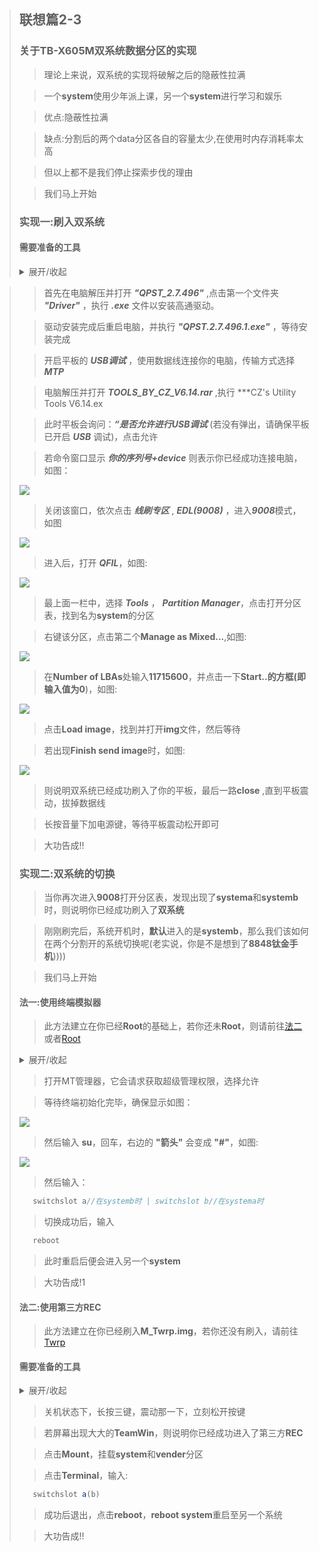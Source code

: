 >## 联想篇2-3
>
>### 关于TB-X605M双系统数据分区的实现
>
>> 理论上来说，双系统的实现将破解之后的隐蔽性拉满
>
>> 一个**system**使用少年派上课，另一个**system**进行学习和娱乐
>
>>优点:隐蔽性拉满   
>
>>缺点:分割后的两个data分区各自的容量太少,在使用时内存消耗率太高
>
>>但以上都不是我们停止探索步伐的理由
>
>>我们马上开始
>
>### 实现一:刷入双系统
>
>#### **需要准备的工具**
>
><details markdown='1'><summary>展开/收起</summary>
>
>- [ ] Win10操作系统的PC一台
>
>- [ ] **QPST_2.7.496--QFIL**
>
>- [x] [Adb集成工具](https://github.com/Shelterforyou/ILoveRy/raw/main/Zips/%20tools_by_cz_v6.14.rar)
>
>- [x] [**Double_OS.img**(rynb)](https://pan.baidu.com/s/1JiApvGrE3YdLGVcTFv6TGQ)
>
>- [ ] 一根数据线
>
>- [ ] **prog_emmc_firehose_8953_ddr.mbn**

></details>
>
>>首先在电脑解压并打开 ***"QPST_2.7.496"*** ,点击第一个文件夹 ***"Driver"*** ，执行 ***.exe*** 文件以安装高通驱动。
>
>>驱动安装完成后重启电脑，并执行 ***"QPST.2.7.496.1.exe"*** ，等待安装完成
>
>>开启平板的 ***USB调试*** ，使用数据线连接你的电脑，传输方式选择 ***MTP*** 
>
>>电脑解压并打开 ***TOOLS_BY_CZ_V6.14.rar*** ,执行 ***CZ's Utility Tools V6.14.ex
>
>>此时平板会询问：***“是否允许进行USB调试*** (若没有弹出，请确保平板已开启 ***USB*** 调试)，点击允许
>
>>若命令窗口显示 ***你的序列号+device*** 则表示你已经成功连接电脑，如图：
>
>![](https://github.com/Shelterforyou/ILoveRy_Pics/blob/main/-29e1bac2d3267ea8.png)
>
>>关闭该窗口，依次点击 ***线刷专区*** , ***EDL(9008)*** ，进入***9008***模式，如图
>
>![](https://github.com/Shelterforyou/ILoveRy_Pics/blob/main/bed0c6af910fe98.png)
>
>>进入后，打开 ***QFIL***，如图:
>
>![](https://github.com/Shelterforyou/ILoveRy_Pics/blob/main/134416464364.png)
>
>>最上面一栏中，选择 ***Tools*** ， ***Partition Manager***，点击打开分区表，找到名为**system**的分区
>
>> 右键该分区，点击第二个**Manage as Mixed...**,如图:
>
>![](https://github.com/Shelterforyou/ILoveRy_Pics/blob/main/1.png)
>
>> 在**Number of LBAs**处输入**11715600**，并点击一下**Start..**的方框(即输入值为**0**)，如图:
>
>![](https://github.com/Shelterforyou/ILoveRy_Pics/blob/main/2.png)
>
>> 点击**Load image**，找到并打开**img**文件，然后等待
>
>> 若出现**Finish send image**时，如图:
>
>![](https://github.com/Shelterforyou/ILoveRy_Pics/blob/main/3.png)
>
>> 则说明双系统已经成功刷入了你的平板，最后一路**close** ,直到平板震动，拔掉数据线
>
>> 长按音量下加电源键，等待平板震动松开即可
>
>> 大功告成!!
>
>### 实现二:双系统的切换
>
>>当你再次进入**9008**打开分区表，发现出现了**systema**和**systemb**时，则说明你已经成功刷入了**双系统**
>
>>刚刚刷完后，系统开机时，**默认**进入的是**systemb**，那么我们该如何在两个分割开的系统切换呢(老实说，你是不是想到了**8848钛金手机**))))
>
>>我们马上开始
>
>#### 法一:使用终端模拟器
>
>>此方法建立在你已经**Root**的基础上，若你还未**Root**，则请前往[法二](#法二)或者[Root](联想篇2-1)
>
><details markdown='1'><summary>展开/收起</summary>
>
>- [ ] **MT管理器**
>
></details>
>
>>打开MT管理器，它会请求获取超级管理权限，选择允许
>
>> 等待终端初始化完毕，确保显示如图：
>
>![](https://github.com/Shelterforyou/ILoveRy_Pics/blob/main/-67a7e3d8d287c19b.jpg)
>
>> 然后输入 **su**，回车，右边的 **"箭头"** 会变成 **"#"**，如图:
>
>![](https://github.com/Shelterforyou/ILoveRy_Pics/blob/main/4438c08e853492a4.jpg)
>
>> 然后输入：
>
>```java
>    switchslot a//在systemb时 | switchslot b//在systema时
>```
>
>>切换成功后，输入
>
>```java
>    reboot
>```
>
>>此时重启后便会进入另一个**system**
>
>>大功告成!1
>
>#### 法二:使用第三方REC
>
>>此方法建立在你已经刷入**M_Twrp.img**，若你还没有刷入，请前往[Twrp](#联想篇2-2)
>
>#### 需要准备的工具
>
><details markdown='1'><summary>展开/收起</summary>
>
>- [ ]一台已经刷入**Twrp**的平板
>
></details>
>
>>关机状态下，长按三键，震动那一下，立刻松开按键
>
>>若屏幕出现大大的**TeamWin**，则说明你已经成功进入了第三方**REC**
>
>>点击**Mount**，挂载**system**和**vender**分区
>
>>点击**Terminal**，输入:
>
>```java
>    switchslot a(b)
>```
>
>>成功后退出，点击**reboot**，**reboot system**重启至另一个系统
>
>>大功告成!!
